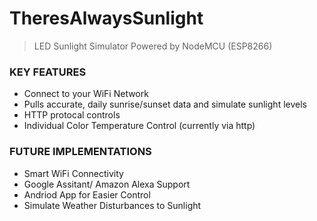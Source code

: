 # TheresAlwaysSunlight
> LED Sunlight Simulator Powered by NodeMCU (ESP8266)

### KEY FEATURES
* Connect to your WiFi Network
* Pulls accurate, daily sunrise/sunset data and simulate sunlight levels
* HTTP protocal controls
* Individual Color Temperature Control (currently via http)

### FUTURE IMPLEMENTATIONS
* Smart WiFi Connectivity
* Google Assitant/ Amazon Alexa Support
* Andriod App for Easier Control
* Simulate Weather Disturbances to Sunlight
